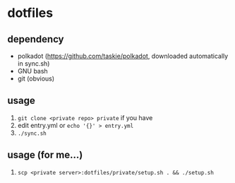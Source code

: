 # dotfiles

## dependency

* polkadot (https://github.com/taskie/polkadot, downloaded automatically in sync.sh)
* GNU bash
* git (obvious)

## usage

1. `git clone <private repo> private` if you have
2. edit entry.yml or `echo '{}' > entry.yml`
3. `./sync.sh`

## usage (for me...)

1. `scp <private server>:dotfiles/private/setup.sh . && ./setup.sh`
